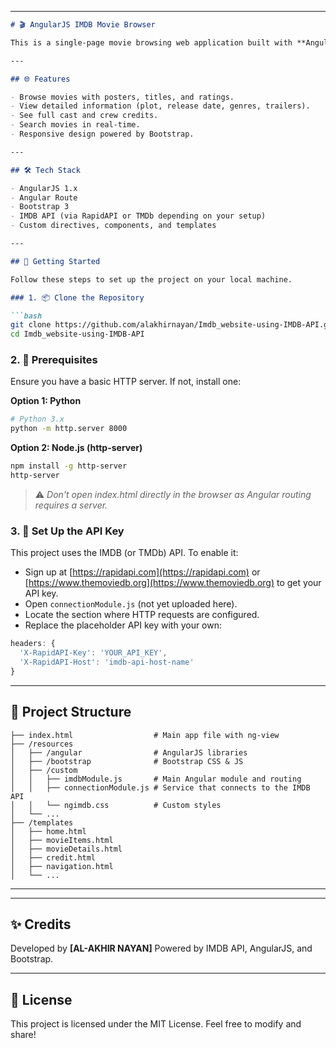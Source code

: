 
---

````markdown
# 🎬 AngularJS IMDB Movie Browser

This is a single-page movie browsing web application built with **AngularJS 1.x**, **Bootstrap 3**, and the **IMDB API**. It allows users to explore trending movies, view detailed movie information, and see cast and crew credits — all styled with a responsive UI.

---

## 🌐 Features

- Browse movies with posters, titles, and ratings.
- View detailed information (plot, release date, genres, trailers).
- See full cast and crew credits.
- Search movies in real-time.
- Responsive design powered by Bootstrap.

---

## 🛠 Tech Stack

- AngularJS 1.x
- Angular Route
- Bootstrap 3
- IMDB API (via RapidAPI or TMDb depending on your setup)
- Custom directives, components, and templates

---

## 🚀 Getting Started

Follow these steps to set up the project on your local machine.

### 1. 📦 Clone the Repository

```bash
git clone https://github.com/alakhirnayan/Imdb_website-using-IMDB-API.git
cd Imdb_website-using-IMDB-API
````

### 2. 🧩 Prerequisites

Ensure you have a basic HTTP server. If not, install one:

**Option 1: Python**

```bash
# Python 3.x
python -m http.server 8000
```

**Option 2: Node.js (http-server)**

```bash
npm install -g http-server
http-server
```

> ⚠️ *Don't open index.html directly in the browser as Angular routing requires a server.*

### 3. 🔑 Set Up the API Key

This project uses the IMDB (or TMDb) API. To enable it:

* Sign up at [https://rapidapi.com](https://rapidapi.com) or [https://www.themoviedb.org](https://www.themoviedb.org) to get your API key.
* Open `connectionModule.js` (not yet uploaded here).
* Locate the section where HTTP requests are configured.
* Replace the placeholder API key with your own:

```javascript
headers: {
  'X-RapidAPI-Key': 'YOUR_API_KEY',
  'X-RapidAPI-Host': 'imdb-api-host-name'
}
```

---

## 🧱 Project Structure

```
├── index.html                  # Main app file with ng-view
├── /resources
│   ├── /angular                # AngularJS libraries
│   ├── /bootstrap              # Bootstrap CSS & JS
│   ├── /custom
│   │   ├── imdbModule.js       # Main Angular module and routing
│   │   ├── connectionModule.js # Service that connects to the IMDB API
│   │   └── ngimdb.css          # Custom styles
│   └── ...
├── /templates
│   ├── home.html
│   ├── movieItems.html
│   ├── movieDetails.html
│   ├── credit.html
│   ├── navigation.html
│   └── ...
```

---


---

## ✨ Credits

Developed by **\[AL-AKHIR NAYAN]**
Powered by IMDB API, AngularJS, and Bootstrap.

---

## 📄 License

This project is licensed under the MIT License.
Feel free to modify and share!

```

